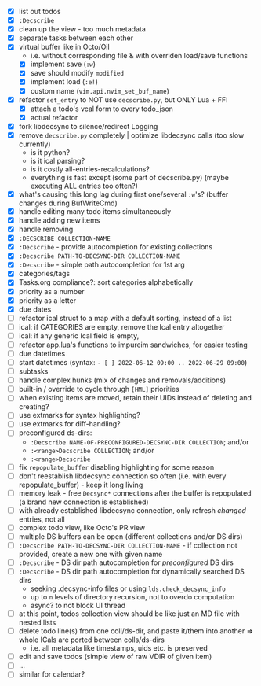 - [x] list out todos
- [x] `:Decscribe`
- [x] clean up the view - too much metadata
- [x] separate tasks between each other
- [x] virtual buffer like in Octo/Oil
    * i.e. without corresponding file & with overriden load/save functions
    * [x] implement save (`:w`)
    * [x] save should modify `modified`
    * [x] implement load (`:e!`)
    * [x] custom name (`vim.api.nvim_set_buf_name`)
- [x] refactor `set_entry` to NOT use `decscribe.py`, but ONLY Lua + FFI
    - [x] attach a todo's vcal form to every todo_json
    - [x] actual refactor
- [x] fork libdecsync to silence/redirect Logging
- [x] remove `decscribe.py` completely | optimize libdecsync calls (too slow currently)
    - is it python?
    - is it ical parsing?
    - is it costly all-entries-recalculations?
    - everything is fast except (some part of decscribe.py) (maybe executing ALL entries too often?)
- [x] what's causing this long lag during first one/several `:w`'s? (buffer changes during BufWriteCmd)
- [x] handle editing many todo items simultaneously
- [x] handle adding new items
- [x] handle removing
- [x] `:DECSCRIBE COLLECTION-NAME`
- [x] `:Decscribe` - provide autocompletion for existing collections
- [x] `:Decscribe PATH-TO-DECSYNC-DIR COLLECTION-NAME`
- [x] `:Decscribe` - simple path autocompletion for 1st arg
- [x] categories/tags
- [x] Tasks.org compliance?: sort categories alphabetically
- [x] priority as a number
- [x] priority as a letter
- [x] due dates
- [ ] refactor ical struct to a map with a default sorting, instead of a list
- [ ] ical: if CATEGORIES are empty, remove the Ical entry altogether
- [ ] ical: if any generic Ical field is empty,
- [ ] refactor app.lua's functions to impureim sandwiches, for easier testing
- [ ] due datetimes
- [ ] start datetimes (syntax: `- [ ] 2022-06-12 09:00 .. 2022-06-29 09:00`)
- [ ] subtasks
- [ ] handle complex hunks (mix of changes and removals/additions)
- [ ] built-in <c-a>/<c-i> override to cycle through `[HML]` priorities
- [ ] when existing items are moved, retain their UIDs instead of deleting and creating?
- [ ] use extmarks for syntax highlighting?
- [ ] use extmarks for diff-handling?
- [ ] preconfigured ds-dirs:
    - `:Decscribe NAME-OF-PRECONFIGURED-DECSYNC-DIR COLLECTION`; and/or
    - `:<range>Decscribe COLLECTION`; and/or
    - `:<range>Decscribe`
- [ ] fix `repopulate_buffer` disabling highlighting for some reason
- [ ] don't reestablish libdecsync connection so often (i.e. with every repopulate_buffer) - keep it long living
- [ ] memory leak - free `Decsync*` connections after the buffer is repopulated (a brand new connection is established)
- [ ] with already established libdecsync connection, only refresh *changed* entries, not all
- [ ] complex todo view, like Octo's PR view
- [ ] multiple DS buffers can be open (different collections and/or DS dirs)
- [ ] `:Decscribe PATH-TO-DECSYNC-DIR COLLECTION-NAME` - if collection not provided, create a new one with given name
- [ ] `:Decscribe` - DS dir path autocompletion for *preconfigured* DS dirs
- [ ] `:Decscribe` - DS dir path autocompletion for dynamically searched DS dirs
    - seeking .decsync-info files or using `lds.check_decsync_info`
    - up to `n` levels of directory recursion, not to overdo computation
    - async? to not block UI thread
- [ ] at this point, todos collection view should be like just an MD file with nested lists
- [ ] delete todo line(s) from one coll/ds-dir, and paste it/them into another => whole ICals are ported between colls/ds-dirs
    - i.e. all metadata like timestamps, uids etc. is preserved
- [ ] edit and save todos (simple view of raw VDIR of given item)
- [ ] ...
- [ ] similar for calendar?
